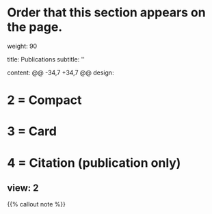 # Order that this section appears on the page.
 weight: 90

 title: Publications
 subtitle: ''

 content:
 @@ -34,7 +34,7 @@ design:
   #   2 = Compact
   #   3 = Card
   #   4 = Citation (publication only)
   view: 2
 ---

 {{% callout note %}}
